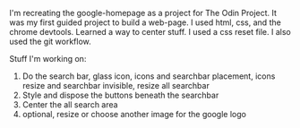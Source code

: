 I'm recreating the google-homepage as a project for The Odin Project.
It was my first guided project to build a web-page.
I used html, css, and the chrome devtools.
Learned a way to center stuff.
I used a css reset file.
I also used the git workflow.

Stuff I'm working on:

1. Do the search bar, glass icon, icons and searchbar placement, icons resize and searchbar invisible, resize all searchbar
2. Style and dispose the buttons beneath the searchbar
3. Center the all search area
4. optional, resize or choose another image for the google logo